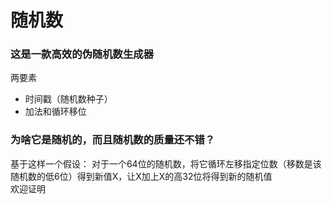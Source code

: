 ﻿# 随机数
### 这是一款高效的伪随机数生成器
两要素
- 时间戳（随机数种子）
- 加法和循环移位

### 为啥它是随机的，而且随机数的质量还不错？
基于这样一个假设：
对于一个64位的随机数，将它循环左移指定位数（移数是该随机数的低6位）得到新值X，让X加上X的高32位将得到新的随机值  
欢迎证明

